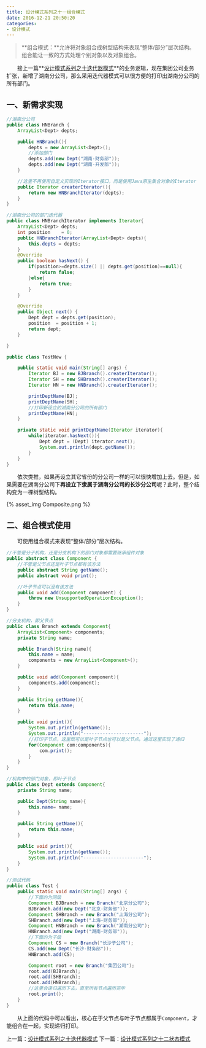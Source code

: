 ```yaml
---
title: 设计模式系列之十一组合模式
date: 2016-12-21 20:50:20
categories:
- 设计模式
---
```

> **组合模式：**允许将对象组合成树型结构来表现“整体/部分”层次结构。组合能让一致的方式处理个别对象以及对象组合。

&emsp;&emsp;接上一篇**<a href="http://muchstudy.com/2016/12/20/%E8%AE%BE%E8%AE%A1%E6%A8%A1%E5%BC%8F%E7%B3%BB%E5%88%97%E4%B9%8B%E5%8D%81%E8%BF%AD%E4%BB%A3%E5%99%A8%E6%A8%A1%E5%BC%8F/">设计模式系列之十迭代器模式</a>**的业务逻辑，现在集团公司业务扩张，新增了湖南分公司，那么采用迭代器模式可以很方便的打印出湖南分公司的所有部门。

## 一、新需求实现

```java
//湖南分公司
public class HNBranch {
	ArrayList<Dept> depts;

	public HNBranch(){
		depts = new ArrayList<Dept>();
		//添加部门
		depts.add(new Dept("湖南-财务部"));
		depts.add(new Dept("湖南-开发部"));
	}

	//这里不再使用自定义实现的Iterator接口，而是使用Java原生集合对象的Iterator
	public Iterator createrIterator(){
		return new HNBranchIterator(depts);
	}
}
```


```java
//湖南分公司的部门迭代器
public class HNBranchIterator implements Iterator{
	ArrayList<Dept> depts;
	int position	= 0;
	public HNBranchIterator(ArrayList<Dept> depts){
		this.depts = depts;
	}
	@Override
	public boolean hasNext() {
		if(position>=depts.size() || depts.get(position)==null){
			return false;
		}else{
			return true;
		}
	}

	@Override
	public Object next() {
		Dept dept = depts.get(position);
		position  = position + 1;
		return dept;
	}

}
```

```java
public class TestNew {

	public static void main(String[] args) {
		Iterator BJ = new BJBranch().createrIterator();
		Iterator SH = new SHBranch().createrIterator();
		Iterator HN = new HNBranch().createrIterator();

		printDeptName(BJ);
		printDeptName(SH);
		//打印新设立的湖南分公司的所有部门
		printDeptName(HN);
	}

	private static void printDeptName(Iterator iterator){
		while(iterator.hasNext()){
			Dept dept = (Dept) iterator.next();
			System.out.println(dept.getName());
		}
	}
}
```

&emsp;&emsp;依次类推，如果再设立其它省份的分公司一样的可以很快增加上去。但是，如果需要在湖南分公司下**再设立下隶属于湖南分公司的长沙分公司**呢？此时，整个结构变为一棵树型结构。


{% asset_img Composite.png %}


## 二、组合模式使用

&emsp;&emsp;可使用组合模式来表现“整体/部分”层次结构。

```java
//不管是分子机构，还是分支机构下的部门对象都需要继承组件对象
public abstract class Component {
	//不管是父节点还是叶子节点都有该方法
	public abstract String getName();
	public abstract void print();

	//叶子节点可以没有该方法
	public void add(Component component) {
		throw new UnsupportedOperationException();
	}
}
```

```java
//分支机构，即父节点
public class Branch extends Component{
	ArrayList<Component> components;
	private String name;

	public Branch(String name){
		this.name = name;
		components = new ArrayList<Component>();
	}

	public void add(Component component){
		components.add(component);
	}

	public String getName(){
		return this.name;
	}

	public void print(){
		System.out.println(getName());
		System.out.println("----------------------");
		//打印子节点，这里既可以是叶子节点也可以是父节点。通过这里实现了递归
		for(Component com:components){
			com.print();
		}
	}
}

```

```java
//机构中的部门对象，即叶子节点
public class Dept extends Component{
	private String name;

	public Dept(String name){
		this.name= name;
	}

	public String getName(){
		return this.name;
	}

	public void print(){
		System.out.println(getName());
		System.out.println("----------------------");
	}
}
```

```java
//测试代码
public class Test {
	public static void main(String[] args) {
		//下面的为同级
		Component BJBranch = new Branch("北京分公司");
		BJBranch.add(new Dept("北京-财务部"));
		Component SHBranch = new Branch("上海分公司");
		SHBranch.add(new Dept("上海-财务部"));
		Component HNBranch = new Branch("湖南分公司");
		HNBranch.add(new Dept("湖南-财务部"));
		//下面的为子级
		Component CS = new Branch("长沙子公司");
		CS.add(new Dept("长沙-财务部"));
		HNBranch.add(CS);

		Component root = new Branch("集团公司");
		root.add(BJBranch);
		root.add(SHBranch);
		root.add(HNBranch);
		//这里会递归遍历下去，直至所有节点遍历完毕
		root.print();
	}
}
```

&emsp;&emsp;从上面的代码中可以看出，核心在于父节点与叶子节点都属于`Component`，才能组合在一起，实现递归打印。


上一篇：<a href="http://muchstudy.com/2016/12/20/%E8%AE%BE%E8%AE%A1%E6%A8%A1%E5%BC%8F%E7%B3%BB%E5%88%97%E4%B9%8B%E5%8D%81%E8%BF%AD%E4%BB%A3%E5%99%A8%E6%A8%A1%E5%BC%8F/">设计模式系列之十迭代器模式</a>
下一篇：<a href="http://muchstudy.com/2016/12/24/%E8%AE%BE%E8%AE%A1%E6%A8%A1%E5%BC%8F%E7%B3%BB%E5%88%97%E4%B9%8B%E5%8D%81%E4%BA%8C%E7%8A%B6%E6%80%81%E6%A8%A1%E5%BC%8F/">设计模式系列之十二状态模式</a>
